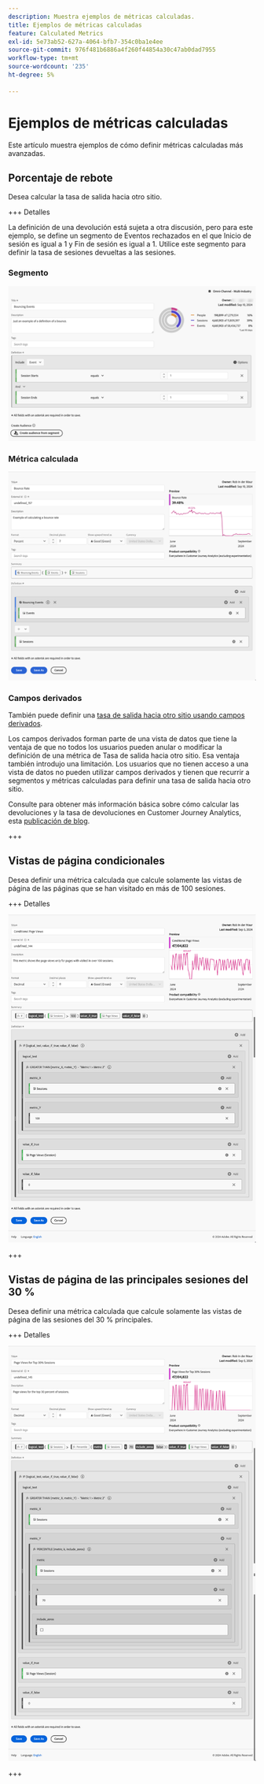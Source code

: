 ```yaml
---
description: Muestra ejemplos de métricas calculadas.
title: Ejemplos de métricas calculadas
feature: Calculated Metrics
exl-id: 5e73ab52-627a-4064-bfb7-354c0ba1e4ee
source-git-commit: 976f481b6886a4f260f44854a30c47ab0dad7955
workflow-type: tm+mt
source-wordcount: '235'
ht-degree: 5%

---
```


# Ejemplos de métricas calculadas

Este artículo muestra ejemplos de cómo definir métricas calculadas más avanzadas.

## Porcentaje de rebote

Desea calcular la tasa de salida hacia otro sitio.

+++ Detalles

La definición de una devolución está sujeta a otra discusión, pero para este ejemplo, se define un segmento de Eventos rechazados en el que Inicio de sesión es igual a 1 y Fin de sesión es igual a 1. Utilice este segmento para definir la tasa de sesiones devueltas a las sesiones.


### Segmento

![Eventos de rebote](assets/example-bounce-bouncedevents.png)

### Métrica calculada

![Porcentaje de rebote](assets/example-bounce-rate.png)


### Campos derivados

También puede definir una [tasa de salida hacia otro sitio usando campos derivados](/help/data-views/derived-fields/derived-fields.md#bounces).

Los campos derivados forman parte de una vista de datos que tiene la ventaja de que no todos los usuarios pueden anular o modificar la definición de una métrica de Tasa de salida hacia otro sitio. Esa ventaja también introdujo una limitación. Los usuarios que no tienen acceso a una vista de datos no pueden utilizar campos derivados y tienen que recurrir a segmentos y métricas calculadas para definir una tasa de salida hacia otro sitio.

Consulte para obtener más información básica sobre cómo calcular las devoluciones y la tasa de devoluciones en Customer Journey Analytics, esta [publicación de blog](https://experienceleaguecommunities.adobe.com/t5/adobe-analytics-blogs/calculating-bounces-amp-bounce-rate-in-adobe-customer-journey/ba-p/706446).

+++


## Vistas de página condicionales

Desea definir una métrica calculada que calcule solamente las vistas de página de las páginas que se han visitado en más de 100 sesiones.

+++ Detalles 

![Vistas de página condicionales](assets/conditional-page-views.png)

+++

## Vistas de página de las principales sesiones del 30 %

Desea definir una métrica calculada que calcule solamente las vistas de página de las sesiones del 30 % principales.

+++ Detalles

![Vistas de página del 30 % principales](assets/top30-page-views.png)

+++
